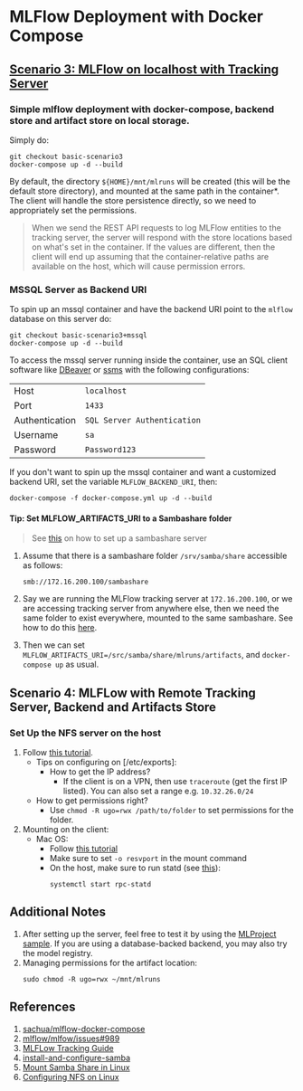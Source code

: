 # MLFlow Deployment with Docker Compose

## [Scenario 3: MLFlow on localhost with Tracking Server](https://www.mlflow.org/docs/latest/tracking.html#scenario-3-mlflow-on-localhost-with-tracking-server)

### Simple mlflow deployment with docker-compose, backend store and artifact store on local storage.

Simply do:

```
git checkout basic-scenario3
docker-compose up -d --build
```

By default, the directory `${HOME}/mnt/mlruns` will be created (this will be the default store directory),
and mounted at the same path in the container*. The client will handle the store persistence directly, so we
need to appropriately set the permissions.

> When we send the REST API requests to log MLFlow entities to the tracking server,
> the server will respond with the store locations based on what's set in the container. If the values
> are different, then the client will end up assuming that the container-relative paths are available
> on the host, which will cause permission errors.

### MSSQL Server as Backend URI

To spin up an mssql container and have the backend URI point to the `mlflow` database on this server do:

```
git checkout basic-scenario3+mssql
docker-compose up -d --build
```

To access the mssql server running inside the container, use an SQL client software like [DBeaver](https://dbeaver.io/)
or [ssms](https://learn.microsoft.com/en-us/sql/ssms/download-sql-server-management-studio-ssms?view=sql-server-ver16)
with the following configurations:

|||
|-|-|
|Host|`localhost`|
|Port|`1433`|
|Authentication|`SQL Server Authentication`|
|Username|`sa`|
|Password|`Password123`|

If you don't want to spin up the mssql container and want a customized backend URI, set the variable `MLFLOW_BACKEND_URI`, then:

```
docker-compose -f docker-compose.yml up -d --build 
```

#### Tip: Set MLFLOW_ARTIFACTS_URI to a Sambashare folder

> See [this](https://ubuntu.com/tutorials/install-and-configure-samba#1-overview)
> on how to set up a sambashare server

1. Assume that there is a sambashare folder `/srv/samba/share` accessible as follows:
    ```
    smb://172.16.200.100/sambashare
    ```
2. Say we are running the MLFlow tracking server at `172.16.200.100`, or we are accessing
   tracking server from anywhere else, then we need the same folder to exist everywhere,
   mounted to the same sambashare. See how to do this [here](https://chrisrmiller.com/mount-samba-share-in-ubuntu/).

3. Then we can set `MLFLOW_ARTIFACTS_URI=/src/samba/share/mlruns/artifacts`, and `docker-compose up` as usual.

## Scenario 4: MLFLow with Remote Tracking Server, Backend and Artifacts Store

### Set Up the NFS server on the host

1. Follow [this tutorial](https://linuxconfig.org/how-to-configure-nfs-on-linux).
    - Tips on configuring on [/etc/exports]:
        - How to get the IP address?
            - If the client is on a VPN, then use `traceroute` (get the first IP listed).
            You can also set a range e.g. `10.32.26.0/24`
    - How to get permissions right?
        - Use `chmod -R ugo=rwx /path/to/folder` to set permissions for the folder.
2. Mounting on the client:
    - Mac OS:
        - Follow [this tutorial](https://www.cyberciti.biz/faq/apple-mac-osx-nfs-mount-command-tutorial/)
        - Make sure to set `-o resvport` in the mount command
        - On the host, make sure to run statd (see [this](https://superuser.com/questions/657071/mount-nfs-rpc-statd-is-not-running-but-is-required-for-remote-locking)):
            ```
            systemctl start rpc-statd
            ```

   
## Additional Notes

1. After setting up the server, feel free to test it by using the [MLProject sample](mlproject-sample). If you are using
a database-backed backend, you may also try the model registry.
2. Managing permissions for the artifact location:
    ```
    sudo chmod -R ugo=rwx ~/mnt/mlruns
    ```

## References

1. [sachua/mlflow-docker-compose](https://github.com/sachua/mlflow-docker-compose)
2. [mlflow/mlfow/issues#989](https://github.com/mlflow/mlflow/issues/989#issuecomment-473491268)
3. [MLFLow Tracking Guide](https://www.mlflow.org/docs/latest/tracking.html#storage)
4. [install-and-configure-samba](https://ubuntu.com/tutorials/install-and-configure-samba#1-overview)
5. [Mount Samba Share in Linux](https://chrisrmiller.com/mount-samba-share-in-ubuntu/)
6. [Configuring NFS on Linux](https://linuxconfig.org/how-to-configure-nfs-on-linux)

